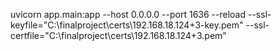 uvicorn app.main:app --host 0.0.0.0 --port 1636 --reload --ssl-keyfile="C:\finalproject\certs\192.168.18.124+3-key.pem" --ssl-certfile="C:\finalproject\certs\192.168.18.124+3.pem"